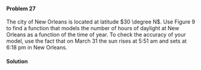 <div class="alert alert-warning" role="alert">
<h4 class="alert-heading">Problem 27</h4>

The city of New Orleans is located at latitude $30 \degree N$. Use Figure 9 to find a function that models the number of hours of daylight at New Orleans as a function of the time of year. To check the accuracy of your model, use the fact that on March 31 the sun rises at 5:51 am and sets at 6:18 pm in New Orleans.

</div>

<div class="alert alert-success" role="alert">
<h4 class="alert-heading">Solution</h4>



</div>

